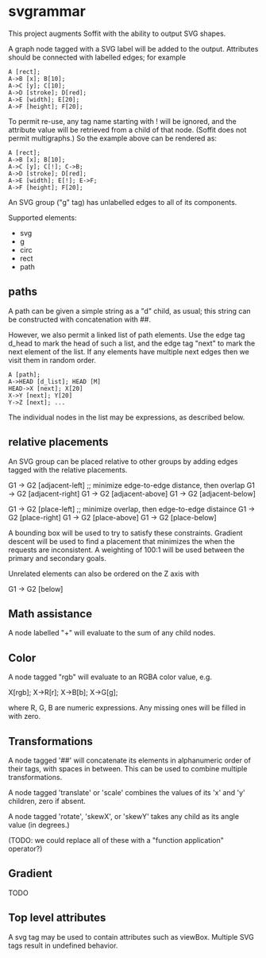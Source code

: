 # svgrammar

This project augments Soffit with the ability to output SVG shapes.

A graph node tagged with a SVG label will be added to the output. Attributes
should be connected with labelled edges; for example

```
A [rect];
A->B [x]; B[10];
A->C [y]; C[10];
A->D [stroke]; D[red];
A->E [width]; E[20];
A->F [height]; F[20];
```

To permit re-use, any tag name starting with ! will be ignored, and
the attribute value will be retrieved from a child of that node.
(Soffit does not permit multigraphs.)  So the example above can be
rendered as:

```
A [rect];
A->B [x]; B[10];
A->C [y]; C[!]; C->B;
A->D [stroke]; D[red];
A->E [width]; E[!]; E->F;
A->F [height]; F[20];
```

An SVG group ("g" tag) has unlabelled edges to all of its components.

Supported elements:
 * svg
 * g
 * circ
 * rect
 * path

## paths

A path can be given a simple string as a "d" child, as usual; this string
can be constructed with concatenation with ##.

However, we also permit a linked list of path elements. Use the edge tag
d_head to mark the head of such a list, and the edge tag "next" to mark
the next element of the list.  If any elements have multiple next edges
then we visit them in random order.

```
A [path];
A->HEAD [d_list]; HEAD [M]
HEAD->X [next]; X[20]
X->Y [next]; Y[20]
Y->Z [next]; ...
```

The individual nodes in the list may be expressions, as described below.

## relative placements

An SVG group can be placed relative to other groups by adding edges tagged with the relative
placements.

G1 -> G2 [adjacent-left]    ;; minimize edge-to-edge distance, then overlap
G1 -> G2 [adjacent-right]
G1 -> G2 [adjacent-above]
G1 -> G2 [adjacent-below]

G1 -> G2 [place-left]       ;; minimize overlap, then edge-to-edge distaince
G1 -> G2 [place-right]
G1 -> G2 [place-above]
G1 -> G2 [place-below]

A bounding box will be used to try to satisfy these constraints.  Gradient descent will be used
to find a placement that minimizes the  when the requests are inconsistent.  A weighting of
100:1 will be used between the primary and secondary goals.

Unrelated elements can also be ordered on the Z axis with

G1 -> G2 [below]

## Math assistance

A node labelled "+" will evaluate to the sum of any child nodes.

## Color

A node tagged "rgb" will evaluate to an RGBA color value, e.g.

X[rgb]; X->R[r]; X->B[b]; X->G[g];

where R, G, B are numeric expressions. Any missing ones will be filled in with zero.

## Transformations

A node tagged '##' will concatenate its elements in alphanumeric order of their tags, with spaces in between.  This can be used to combine multiple transformations.

A node tagged 'translate' or 'scale' combines the values of its 'x' and 'y' children, zero if absent.

A node tagged 'rotate', 'skewX', or 'skewY' takes any child as its angle value (in degrees.)

(TODO: we could replace all of these with a "function application" operator?)

## Gradient

TODO

## Top level attributes

A svg tag may be used to contain  attributes such as viewBox.  Multiple SVG tags result in
undefined behavior.
